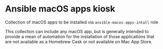 # Ansible macOS apps kiosk

Collection of macOS apps to be installed via `ansible-macos-apps-intall` role

This collection can include any macOS app, but is generally intended to provide a mean of automation for the installation of those applications that are not available as a Homebrew Cask or not available on Mac App Store.
